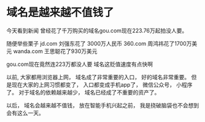 # 域名是越来越不值钱了

今天看到新闻
曾经花了千万购买的域名gou.com现在223.76万起拍没人要。

随便举些栗子
jd.com 刘强东花了 3000万人民币
360.com 周鸿祎花了1700万美元
wanda.com 王思聪花了930万美元

gou.com现在竟然连223万都没人要
域名这贬值速度有点快啊

以前, 大家都用浏览器上网， 域名成了非常重要的入口， 好的域名非常重要。
但是现在大家的上网习惯都变了， 入口都变成手机app了， 微信公众号， 小程序了。
对于域名的依赖越来越少， 域名已经成了不重要的资产了。

以后， 域名会越来越不值钱， 放在智能手机兴起之前， 我是挠破脑袋也不会想到会有这么一天。